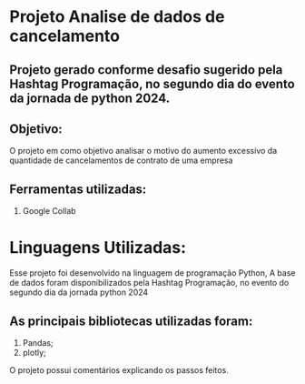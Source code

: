<h1>Projeto Analise de dados de cancelamento</h1>

<h2>Projeto gerado conforme desafio sugerido pela Hashtag Programação, no segundo dia do evento da jornada de python 2024. </h2>

<h2> Objetivo:</h2>

<p> O projeto em como objetivo analisar o motivo do aumento excessivo da quantidade de cancelamentos de contrato de uma empresa  </p> 

<h2> Ferramentas utilizadas: </h2>
<ol><li> Google Collab </li></ol>

<h1>Linguagens Utilizadas:</h1>

<p>Esse projeto foi desenvolvido na linguagem de programação Python, A base de dados foram disponibilizados pela Hashtag Programação, no evento do segundo dia da jornada python 2024 </p>

<h2>As principais bibliotecas utilizadas foram:</h2>

<ol>
<li>Pandas;</li>
<li> plotly;</li>
</ol>

<p>O projeto possui comentários explicando os passos feitos.</p>
